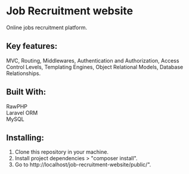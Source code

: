 # Job Recruitment website

Online jobs recruitment platform.<br>

## Key features:

MVC, Routing, Middlewares, Authentication and Authorization, Access Control Levels, Templating Engines, Object Relational Models, Database Relationships.

## Built With:

RawPHP<br>
Laravel ORM<br>
MySQL<br>

## Installing:

1. Clone this repository in your machine.
2. Install project dependencies > "composer install".
3. Go to http://localhost/job-recruitment-website/public/".
